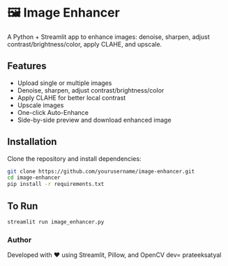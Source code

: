 # 🖼️ Image Enhancer

A Python + Streamlit app to enhance images: denoise, sharpen, adjust contrast/brightness/color, apply CLAHE, and upscale.

## Features
- Upload single or multiple images
- Denoise, sharpen, adjust contrast/brightness/color
- Apply CLAHE for better local contrast
- Upscale images
- One-click Auto-Enhance
- Side-by-side preview and download enhanced image

## Installation
Clone the repository and install dependencies:

```bash
git clone https://github.com/yourusername/image-enhancer.git
cd image-enhancer
pip install -r requirements.txt
```
## To Run 
```bash
streamlit run image_enhancer.py
```

### Author

Developed with ❤️ using Streamlit, Pillow, and OpenCV
dev= prateeksatyal
